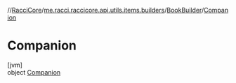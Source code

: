 //[RacciCore](../../../../index.md)/[me.racci.raccicore.api.utils.items.builders](../../index.md)/[BookBuilder](../index.md)/[Companion](index.md)

# Companion

[jvm]\
object [Companion](index.md)
